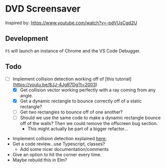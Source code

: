 # DVD Screensaver

Inspired by: https://www.youtube.com/watch?v=-pdVUsCqd2U

## Development

`F5` will launch an instance of Chrome and the VS Code Debugger.

## Todo

- [ ] Implement collision detection working off of [this tutorial] (https://youtu.be/8JJ-4JgR7Dg?t=2003)
    - [x] Get collision vector working perfectly with a ray coming from any angle.
    - [x] Get a dynamic rectangle to bounce correctly off of a static rectangle?
    - [ ] Get two rectangles to bounce off of one another?
    - [ ] Should we use the same code to make a dynamic rectangle bounce off of the walls? Then we could remove the offscreen bug section.
        - This might actually be part of a bigger refactor...
- Implement collision detection explained [here](https://www.youtube.com/watch?v=8JJ-4JgR7Dg);
- Get a code review...use Typescript, classes?
    - Add some nicer documentation/comments
- Give an option to hit the corner every time.
- Maybe rebuild this in Elm?
